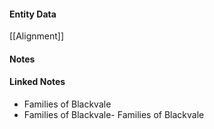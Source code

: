 #### Entity Data

[[Alignment]] 

#### Notes

#### Linked Notes 

- Families of Blackvale
- Families of Blackvale- Families of Blackvale